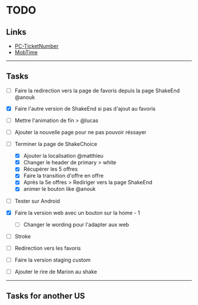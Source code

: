 # TODO

## Links

- [PC-TicketNumber](https://passculture.atlassian.net/browse/PC-TicketNumber)
- [MobTime](https://mobtime.hadrienmp.fr/mob/pass-culture)

---

## Tasks

- [ ] Faire la redirection vers la page de favoris depuis la page ShakeEnd @anouk
- [x] Faire l'autre version de ShakeEnd si pas d'ajout au favoris
- [ ] Mettre l'animation de fin > @lucas
- [ ] Ajouter la nouvelle page pour ne pas pouvoir réssayer

- [ ] Terminer la page de ShakeChoice

  - [x] Ajouter la localisation @matthieu
  - [x] Changer le header de primary > white
  - [x] Récupérer les 5 offres
  - [x] Faire la transition d'offre en offre
  - [x] Après la 5e offres > Rediriger vers la page ShakeEnd
  - [x] animer le bouton like @anouk

- [ ] Tester sur Android

- [x] Faire la version web avec un bouton sur la home - 1

  - [ ] Changer le wording pour l'adapter aux web

- [ ] Stroke
- [ ] Redirection vers les favoris
- [ ] Faire la version staging custom
- [ ] Ajouter le rire de Marion au shake

---

## Tasks for another US
